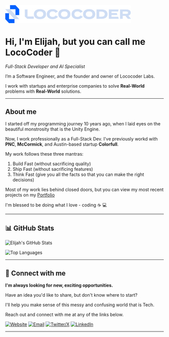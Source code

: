 <img src="Asset 5@2x-8.png" alt="LocoCoder logo" width="400" />

# Hi, I'm Elijah, but you can call me LocoCoder 👋

*Full-Stack Developer and AI Specialist*

I’m a Software Engineer, and the founder and owner of Lococoder Labs.

I work with startups and enterprise companies to solve **Real-World** problems with **Real-World** solutions.

---

## About me 

I started off my programming journey 10 years ago, when I laid eyes on the beautiful monstrosity that is the Unity Engine. 

Now, I work professionally as a Full-Stack Dev. I've previously workd with **PNC**, **McCormick**, and Austin-based startup **Colorfull**.  

My work follows these three mantras:

1) Build Fast (without sacrificing quality)
2) Ship Fast (without sacrificing features)
3) Think Fast (give you all the facts so that you can make the right decisions)

Most of my work lies behind closed doors, but you can view my most recent projects on my [Portfolio](https://www.lococoder.com)

I'm blessed to be doing what I love - coding ☕️ 💻

---

## 📊 GitHub Stats

![Elijah's GitHub Stats](https://github-readme-stats.vercel.app/api?username=lococoder-tx&show_icons=true&theme=default)

![Top Languages](https://github-readme-stats.vercel.app/api/top-langs/?username=lococoder-tx&layout=compact&langs_count=6&hide=html)

---

## 🔗 Connect with me

**I'm always looking for new, exciting opportunities.**

Have an idea you'd like to share, but don't know where to start? 

I'll help you make sense of this messy and confusing world that is Tech. 

Reach out and connect with me at any of the links below.

[![Website](https://img.shields.io/badge/Website-000000?style=for-the-badge&logo=globe&logoColor=white)](https://lococoder.com)
[![Email](https://img.shields.io/badge/Email-Contact%20Me-D14836?style=for-the-badge&logo=gmail&logoColor=white)](mailto:contact@lococoder.com)
[![Twitter/X](https://img.shields.io/badge/X-1DA1F2?style=for-the-badge&logo=x&logoColor=white)](https://x.com/loco_coder)
[![LinkedIn](https://img.shields.io/badge/LinkedIn-0A66C2?style=for-the-badge&logo=linkedin&logoColor=white)](https://www.linkedin.com/in/elijahcgaytan/)

---
